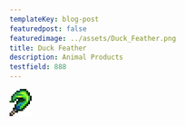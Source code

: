 ```yaml
---
templateKey: blog-post
featuredpost: false
featuredimage: ../assets/Duck_Feather.png
title: Duck Feather
description: Animal Products
testfield: 888
---
```

![Duck Feather](../assets/Duck_Feather.png)